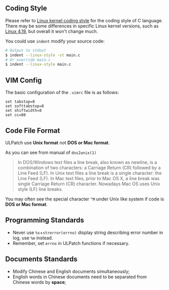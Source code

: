 
## Coding Style

Please refer to [Linux kernel coding style](https://www.kernel.org/doc/html/latest/process/coding-style.html) for the coding style of C language. There may be some differences in specific Linux kernel versions, such as [Linux 4.19](https://www.kernel.org/doc/html/v4.10/process/coding-style.html), but overall it won't change much.

You could use `indent` modify your source code:

```bash
# Output to stdout
$ indent --linux-style -st main.c
# Or override main.c
$ indent --linux-style main.c
```


## VIM Config

The basic configuration of the `.vimrc` file is as follows:

```
set tabstop=8
set softtabstop=8
set shiftwidth=8
set cc=80
```


## Code File Format

ULPatch use **Unix format** not **DOS or Mac format**.

As you can see from manual of `dos2unix(1)`

> In DOS/Windows text files a line break, also known as newline, is a combination of two characters: a Carriage Return (CR) followed by a Line Feed (LF). In Unix text files a line break is a single character: the Line Feed (LF). In Mac text files, prior to Mac OS X, a line break was single Carriage Return (CR) character. Nowadays Mac OS uses Unix style (LF) line breaks.

You may often see the special character `^M` under Unix like system if code is **DOS or Mac format**.


## Programming Standards

- Never use `%s`+`strerror(errno)` display string describing error number in log, use `%m` instead.
- Remember, set `errno` in ULPatch functions if necessary.


## Documents Standards

- Modify Chinese and English documents simultaneously;
- English words in Chinese documents need to be separated from Chinese words by **space**;

